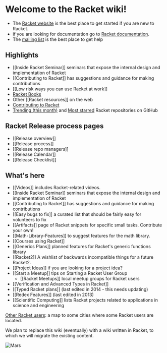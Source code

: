 # Welcome to the Racket wiki! 
* The [Racket website](http://racket-lang.org) is the best place to get started if you are new to Racket.
* if you are looking for documentation go to [Racket documentation](http://docs.racket-lang.org).
* The [mailing list](https://lists.racket-lang.org) is the best place to get help  

## Highlights

* [[Inside Racket Seminar]] seminars that expose the internal design and implementation of Racket
* [[Contributing to Racket]] has suggestions and guidance for making contributions
* [[Low risk ways you can use Racket at work]]  
* [Racket Books](https://racket-lang.org/books.html)
* Other [[Racket resources]] on the web
* [Contributing to Racket](https://github.com/racket/racket/wiki/Contributing-to-Racket)
* [Trending (this month)](https://github.com/trending/racket?since=monthly) and [Most starred](https://github.com/search?l=racket&q=stars%3A%3E1&s=stars&type=Repositories) Racket repositories on GitHub


## Racket Release process pages
* [[Release overview]]
* [[Release process]]
* [[Release repo managers]]
* [[Release Calendar]]
* [[Release Checklist]]

## What's here
* [[Videos]] includes Racket-related videos.
* [[Inside Racket Seminar]] seminars that expose the internal design and implementation of Racket
* [[Contributing to Racket]] has suggestions and guidance for making contributions
* [[Easy bugs to fix]] a curated list that should be fairly easy for volunteers to fix
* [[Artifacts]] page of Racket snippets for specific small tasks.  Contribute your own!
* [[Math-Library-Features]] to suggest features for the math library.
* [[Courses using Racket]] 
* [[Generics Plans]] planned features for Racket's generic functions library
* [[Racket2]] A wishlist of backwards incompatible things for a future Racket2.
* [[Project Ideas]] if you are looking for a project idea?
* [[Start a Meetup]] tips on Starting a Racket User Group
  - [[Racket Meetups]] local meetup groups for Racket users
* [[Verification and Advanced Types in Racket]]
* [[Typed Racket plans]] (last edited in 2014 - this needs updating)
* [[Redex Features]] (last edited in 2013)
* [[Scientific Computing]] lists Racket projects related to applications in science and engineering

[Other Racket users](https://drive.google.com/open?id=1i3zN11e_6te5ytduAiv1cidrIi4&usp=sharing):
a map to some cities where some Racket users are located.

We plan to replace this wiki (eventually) with a wiki written in Racket, to which we will migrate the existing content.

![Mars](http://www.ece.northwestern.edu/~robby/logos/PLT-206-mars.jpg)